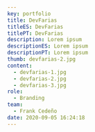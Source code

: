 ```yaml
---
key: portfolio
title: DevFarias
titleES: DevFarias
titlePT: DevFarias
description: Lorem ipsum
descriptionES: Lorem ipsum
descriptionPT: Lorem ipsum
thumb: devfarias-2.jpg
content:
  - devfarias-1.jpg
  - devfarias-2.jpg
  - devfarias-3.jpg
role:
  - Branding
team:
  - Frank Cedeño
date: 2020-09-05 16:24:18
---
```

